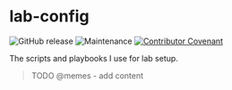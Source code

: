 # lab-config

![GitHub release](https://img.shields.io/github/v/release/memes/lab-config?sort=semver)
![Maintenance](https://img.shields.io/maintenance/yes/2024)
[![Contributor Covenant](https://img.shields.io/badge/Contributor%20Covenant-2.1-4baaaa.svg)](CODE_OF_CONDUCT.md)

The scripts and playbooks I use for lab setup.

> TODO @memes - add content
